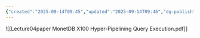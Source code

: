 ```yaml
---
{"created":"2025-09-14T09:45","updated":"2025-09-14T09:46","dg-publish":true,"permalink":"/DataBase Systems/CMU 15-721 Advanced Database Systems/Lecture 04 paper-1 MonetDB X100：Hyper-Pipelining Query Execution/","dgPassFrontmatter":true,"noteIcon":""}
---
```



![[Lecture04paper MonetDB X100 Hyper-Pipelining Query Execution.pdf]]

